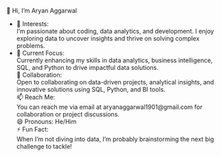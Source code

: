 👋 Hi, I’m Aryan Aggarwal <br/>
<ul>
<li>
👀 Interests:<br/>
I’m passionate about coding, data analytics, and development. I enjoy exploring data to uncover insights and thrive on solving complex problems.<br/>
</li>

<li>
🌱 Current Focus:<br/>
Currently enhancing my skills in data analytics, business intelligence, SQL, and Python to drive impactful data solutions.<br/>
</li>

</li>
💼 Collaboration:<br/>
Open to collaborating on data-driven projects, analytical insights, and innovative solutions using SQL, Python, and BI tools.<br/>
</li>

</li>
📫 Reach Me:<br/>
You can reach me via email at aryanaggarwal1901@gmail.com for collaboration or project discussions.<br/>
</li>

</li>
😄 Pronouns: He/Him<br/>
</li>

</li>
⚡ Fun Fact:<br/>
When I’m not diving into data, I’m probably brainstorming the next big challenge to tackle!</br>
</li>
</ul>


<!---
AryanAggarwal19/AryanAggarwal19 is a ✨ special ✨ repository because its `README.md` (this file) appears on your GitHub profile.
You can click the Preview link to take a look at your changes.
--->
